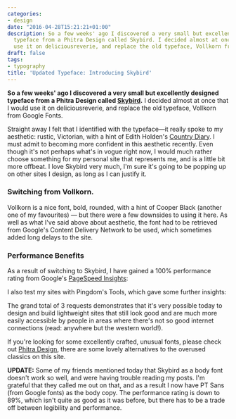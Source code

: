 ```yaml
---
categories:
- design
date: "2016-04-28T15:21:21+01:00"
description: So a few weeks' ago I discovered a very small but excellently designed
  typeface from a Phitra Design called Skybird. I decided almost at once that I would
  use it on deliciousreverie, and replace the old typeface, Vollkorn from Google Fonts
draft: false
tags:
- typography
title: 'Updated Typeface: Introducing Skybird'
---
```


**So a few weeks' ago I discovered a very small but excellently designed typeface from a Phitra Design called [Skybird](http://phitradesign-fonts.com/#skybird "Phitra Design - Skybird").** I decided almost at once that I would use it on deliciousreverie, and replace the old typeface, Vollkorn from Google Fonts.

Straight away I felt that I identified with the typeface—it really spoke to my aesthetic: rustic, Victorian, with a hint of Edith Holden's [Country Diary](http://www.countrydiary.co.uk/ "Country Diary of an Edwardian Lady"). I must admit to becoming more confident in this aesthetic recently. Even though it's not perhaps what's in vogue right now, I would much rather choose something for my personal site that represents me, and is a little bit more offbeat.
I love Skybird very much, I'm sure it's going to be popping up on other sites I design, as long as I can justify it.

### Switching from Vollkorn.

Vollkorn is a nice font, bold, rounded, with a hint of Cooper Black (another one of my favourites) — but there were a few downsides to using it here. As well as what I've said above about aesthetic, the font had to be retrieved from Google's Content Delivery Network to be used, which sometimes added long delays to the site.

### Performance Benefits

As a result of switching to Skybird, I have gained a 100% performance rating from Google's [PageSpeed Insights](https://developers.google.com/speed/pagespeed/ "Page Speed Insights test"):

I also test my sites with Pingdom's Tools, which gave some further insights:

The grand total of 3 requests demonstrates that it's very possible today to design and build lightweight sites that still look good and are much more easily accessible by people in areas where there's not so good internet connections (read: anywhere but the western world!).

If you're looking for some excellently crafted, unusual fonts, please check out [Phitra Design](http://phitradesign-fonts.com/ "Phitra Design fonts home"), there are some lovely alternatives to the overused classics on this site.

**UPDATE:** Some of my friends mentioned today that Skybird as a body font doesn't work so well, and were having trouble reading my posts. I'm grateful that they called me out on that, and as a result I now have PT Sans (from Google fonts) as the body copy. The performance rating is down to 89%, which isn't quite as good as it was before, but there has to be a trade off between legibility and performance.
